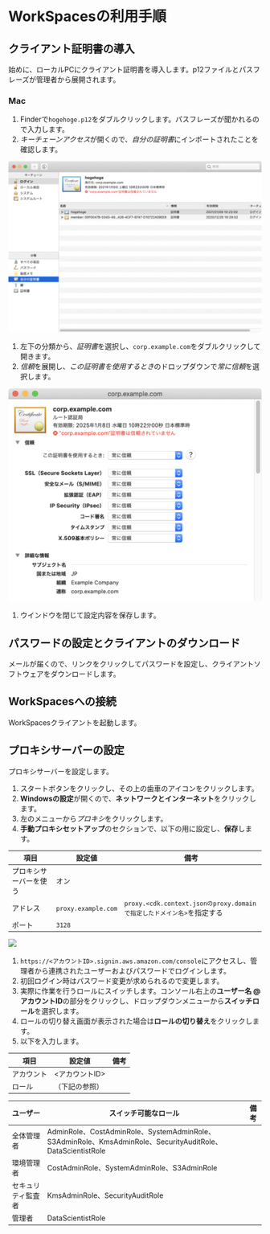 # WorkSpacesの利用手順

## クライアント証明書の導入

始めに、ローカルPCにクライアント証明書を導入します。p12ファイルとパスフレーズが管理者から展開されます。

### Mac

1. Finderで`hogehoge.p12`をダブルクリックします。パスフレーズが聞かれるので入力します。
1. *キーチェーンアクセス*が開くので、*自分の証明書*にインポートされたことを確認します。

![](images/workspaces03.png)

1. 左下の分類から、*証明書*を選択し、`corp.example.com`をダブルクリックして開きます。
1. *信頼*を展開し、*この証明書を使用するとき*のドロップダウンで*常に信頼*を選択します。

![](images/workspaces04.png)

1. ウインドウを閉じて設定内容を保存します。

## パスワードの設定とクライアントのダウンロード

メールが届くので、リンクをクリックしてパスワードを設定し、クライアントソフトウェアをダウンロードします。

## WorkSpacesへの接続

WorkSpacesクライアントを起動します。

## プロキシサーバーの設定

プロキシサーバーを設定します。

1. スタートボタンをクリックし、その上の歯車のアイコンをクリックします。
1. **Windowsの設定**が開くので、**ネットワークとインターネット**をクリックします。
1. 左のメニューから*プロキシ*をクリックします。
1. **手動プロキシセットアップ**のセクションで、以下の用に設定し、**保存**します。

  |項目|設定値|備考|
  |---|---|---|
  |プロキシサーバーを使う|オン||
  |アドレス|`proxy.example.com`|`proxy.<cdk.context.jsonのproxy.domainで指定したドメイン名>`を指定する|
  |ポート|`3128`||

![](2020-01-26-01-14-55.png)

1. `https://<アカウントID>.signin.aws.amazon.com/console`にアクセスし、管理者から連携されたユーザーおよびパスワードでログインします。
1. 初回ログイン時はパスワード変更が求められるので変更します。
1. 実際に作業を行うロールにスイッチします。コンソール右上の**ユーザー名 @ アカウントID**の部分をクリックし、ドロップダウンメニューから**スイッチロール**を選択します。
1. ロールの切り替え画面が表示された場合は**ロールの切り替え**をクリックします。
1. 以下を入力します。

  |項目|設定値|備考|
  |---|---|---|
  |アカウント|<アカウントID>||
  |ロール|（下記の参照）||
  
  |ユーザー|スイッチ可能なロール|備考|
  |---|---|---|
  |全体管理者|AdminRole、CostAdminRole、SystemAdminRole、S3AdminRole、KmsAdminRole、SecurityAuditRole、DataScientistRole||
  |環境管理者|CostAdminRole、SystemAdminRole、S3AdminRole||
  |セキュリティ監査者|KmsAdminRole、SecurityAuditRole||
  |管理者|DataScientistRole||
